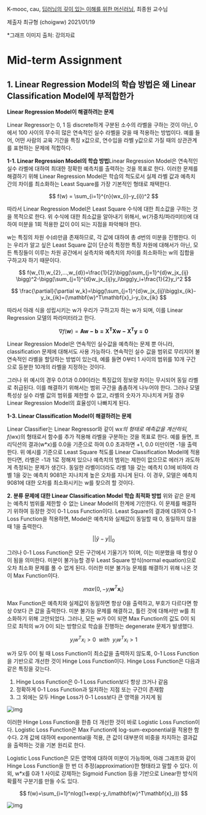 K-mooc, cau, [딥러닝의 깊이 있는 이해를 위한 머신러닝](http://www.kmooc.kr/courses/course-v1:CAUk+CAU_A02+2020_1/about), 최종원 교수님

제출자 최규형 (choigww) 2021/01/19

*그래프 이미지 출처: 강의자료

# Mid-term Assignment

## 1. **Linear Regression Model의 학습 방법은 왜 Linear Classification Model에 부적합한가** 

**Linear Regression Model이 해결하려는 문제**

Linear Regressor는 0, 1 등 discrete하게 구분된 소수의 라벨을 구하는 것이 아닌, 0에서 100 사이의 무수히 많은 연속적인 실수 라벨을 갖을 때 적용하는 방법이다. 예를 들어, 어떤 사람의 교육 기간을 특징 x값으로, 연수입을 라벨 y값으로 가질 때의 상관관계를 표현하는 문제에 적합하다.



**1-1. Linear Regression Model의 학습 방법**Linear Regression Model은 연속적인 실수 라벨에 대하여 최대한 정확한 예측치를 출력하는 것을 목표로 한다. 이러한 문제를 해결하기 위해 Linear Regression Model은 학습의 척도로서 실제 라벨 값과 예측치 간의 차이를 최소화하는 Least Square를 가장 기본적인 형태로 채택한다.


$$
f(w) = \sum_{i=1}^{n}(wx_{i}-y_{i})^2
$$


따라서 Linear Regression Model은 Least Square 수식에 대한 최소값을 구하는 것을 목적으로 한다. 위 수식에 대한 최소값을 알아내기 위해서, w(가중치/파라미터)에 대하여 미분을 1회 적용한 값이 0이 되는 지점을 파악해야 한다.

w는 특징의 차원 수(d)만큼 존재하므로, 각 값에 대하여 총 d번의 미분을 진행한다. 이는 우리가 알고 싶은 Least Square 값이 단순히 특정한 특징 차원에 대해서가 아닌, 모든 특징들이 이루는 차원 공간에서 실측치와 예측치의 차이를 최소화하는 w의 집합을 구하고자 하기 때문이다.


$$
f(w_{1},w_{2},...,w_{d})=\frac{1}{2}\bigg(\sum_{j=1}^{d}w_jx_{ij} \bigg)^2-\bigg(\sum_{j=1}^{d}w_jx_{ij}y_i\bigg)y_i+\frac{1}{2}y_i^2
$$

$$
\frac{\partial}{\partial w_k}=\bigg(\sum_{j=1}^{d}w_jx_{ij}\bigg)x_{ik}-y_ix_{ik}=(\mathbf{w}^T\mathbf{x}_i-y_i)x_{ik}
$$



따라서 아래 식을 성립시키는 w가 우리가 구하고자 하는 w가 되며, 이를 Linear Regression 모델의 파라미터라고 한다.


$$
\nabla f(\mathbf{w})=\mathbf{Aw-b=X^TXw-X^Ty=0}
$$


Linear Regression Model은 연속적인 실수값을 예측하는 문제 뿐 아니라, classification 문제에 대해서도 사용 가능하다. 연속적인 실수 값을 범위로 무리지어 불연속적인 라벨을 할당하는 방법이 있는데, 예를 들면 0부터 1 사이의 범위를 10개 구간으로 등분한 10개의 라벨을 지정하는 것이다.

그러나 위 예시의 경우 0.01과 0.09이라는 특징값의 정보량 차이는 무시되어 동일 라벨로 취급된다. 이를 해결하기 위해서는 범위 구간을 촘촘하게 나누어야 한다. 그러나 모델 특성상 실수 라벨 값의 범위를 제한할 수 없고, 라벨의 숫자가 지나치게 커질 경우 Linear Regression Model의 효율성이 나빠지게 된다.



**1-3. Linear Classification Model이 해결하려는 문제**

Linear Classifier는 Linear Regressor와 같이 w*x의 형태로 예측값을 계산하되, f(w*x)의 형태로서 함수를 추가 적용해 라벨을 구분하는 것을 목표로 한다. 예를 들면, 프리딕션의 결과(w*x)를 0.0을 기준으로 하여 0.0 초과하면 +1, 0.0 미만이면 -1을 출력한다.
위 예시를 기준으로 Least Square 척도를 Linear Classification Model에 적용한다면, 라벨은 -1과 1로 정해져 있으나 예측치의 범위는 제한이 없으므로 에러가 과도하게 측정되는 문제가 생긴다. 동일한 라벨이더라도 라벨 1을 갖는 예측치 0.1에 비하여 라벨 1을 갖는 예측치 9081은 지나치게 높은 오차를 지니게 된다. 이 경우, 모델은 예측치 9081에 대한 오차를 최소화시키는 w를 찾으려 할 것이다.


**2. 분류 문제에 대한 Linear Classification Model 학습 최적화 방법**
위와 같은 문제는 예측치 범위를 제한할 수 없는 Linear Model의 한계에 기인한다. 이 문제를 해결하기 위하여 등장한 것이 0-1 Loss Function이다. Least Square의 결과에 대하여 0-1 Loss Function을 적용하면, Model은 예측치와 실제값이 동일할 때 0, 동일하지 않을 때 1을 출력한다. 


$$
||\hat{y}-y||_0
$$


그러나 0-1 Loss Function은 모든 구간에서 기울기가 1이며, 이는 미분했을 때 항상 0이 됨을 의미한다. 미분이 불가능할 경우 Least Square 방식(normal equation)으로 오차 최소화 문제를 풀 수 없게 된다. 이러한 미분 불가능 문제를 해결하기 위해 나온 것이 Max Function이다.


$$
max\{0,-y_i\mathbf{w}^T\mathbf{x}_i\}
$$


Max Function은 예측치와 실제값이 동일하면 항상 0을 출력하고, 부호가 다르다면 항상 0보다 큰 값을 출력한다. 미분 불가능 문제를 해결하고, 틀린 것에 대해서만 w를 최소화하기 위해 고안되었다. 그러나, 모든 w가 0이 되면 Max Function의 값도 0이 되므로 최적의 w가 0이 되는 방향으로 학습을 진행하는 degenerate 문제가 발생했다.


$$
y_iw^Tx_i>0 \ \ with \ \ y_iw^Tx_i>1
$$


w가 모두 0이 될 때 Loss Function이 최소값을 출력하지 않도록, 0-1 Loss Function을 기반으로 개선한 것이 Hinge Loss Function이다. Hinge Loss Function은 다음과 같은 특징을 갖는다.

1. Hinge Loss Function은 0-1 Loss Function보다 항상 크거나 같음
2. 정확하게 0-1 Loss Function과 일치하는 지점 또는 구간이 존재함
3. 그 외에는 모두 Hinge Loss가 0-1 Loss보다 큰 영역을 가지게 됨



![img](https://lh3.googleusercontent.com/zL-Hd6W0C9t6bhN3xf1JcV9FhoM7g8oeZ65ZDez0lPgRkaL83-qXI_CMB4QXSrjdzt18nk8Ro6Iqrd3CPbjsIMWTtx7TBzVIBO53gro0fJMXcEOr_xhx-Z82h4XjnKnNFJ1v-aLL)



이러한 Hinge Loss Function을 한층 더 개선한 것이 바로 Logistic Loss Function이다. Logistic Loss Function은 Max Function에 log-sum-exponential을 적용한 함수다. 2개 값에 대하여 exponential을 적용, 큰 값이 대부분의 비중을 차지하는 결과값을 출력하는 것을 기본 원리로 한다.

Logistic Loss Function은 모든 영역에 대하여 미분이 가능하며, 아래 그래프와 같이 Hinge Loss Function을 한 번 더 추정(approximation)한 형태라고 말할 수 있다. 이 외, w*x를 0과 1 사이로 강제하는 Sigmoid Function 등을 기반으로 Linear한 방식의 확률적 구분기를 만들 수도 있다.


$$
f(w)=\sum_{i=1}^nlog(1+exp(-y_i\mathbf{w}^T\mathbf{x}_i))
$$




![img](https://lh6.googleusercontent.com/wYtP97GlBKwtho6Hf-UpwSMGWL1U6ycHZqjSDM9eQ7odAlNjxLSsg0mWbmOahUIXV-PRPdwtgXwVSZDuDC497dZTAIYTBDY_i8a_d8cXjCToRG_rMShLmykjxx689hgwvAGXD24T)



